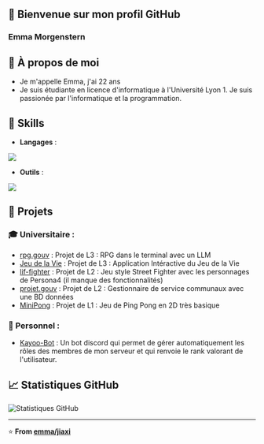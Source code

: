 ## 👋 Bienvenue sur mon profil GitHub
### Emma Morgenstern

## 🎈 À propos de moi
- Je m'appelle Emma, j'ai 22 ans
- Je suis étudiante en licence d'informatique à l'Université Lyon 1. Je suis passionée par l'informatique et la programmation. 

## 🔧 Skills

- **Langages** :
<p align="left">
  <img src="https://skillicons.dev/icons?i=c,cpp,py,java,html,css,php,js&theme=dark" />
</p>

- **Outils** :
<p align="left">
  <img src="https://skillicons.dev/icons?i=vscode,idea,bash,git&theme=dark&perline=4" />
  </a>
</p>



## 🚀 Projets
### 🎓 Universitaire : 
- [rpg.gouv](https://github.com/emmamrgn/rpg-projet) : Projet de L3 : RPG dans le terminal avec un LLM
- [Jeu de la Vie](https://github.com/emmamrgn/JeuDeLaVie) : Projet de L3 : Application Intéractive du Jeu de la Vie
- [lif-fighter](https://github.com/emmamrgn/lif-fighter) : Projet de L2 : Jeu style Street Fighter avec les personnages de Persona4 (il manque des fonctionnalités)
- [projet.gouv](https://github.com/emmamrgn/service.gouv) : Projet de L2 : Gestionnaire de service communaux avec une BD données
- [MiniPong](https://github.com/emmamrgn/MiniPong) : Projet de L1 : Jeu de Ping Pong en 2D très basique


### 🌄 Personnel :
- [Kayoo-Bot](https://github.com/emmamrgn/manager-role-app) : Un bot discord qui permet de gérer automatiquement les rôles des membres de mon serveur et qui renvoie le rank valorant de l'utilisateur.


## 📈 Statistiques GitHub
![Statistiques GitHub](https://github-readme-stats.vercel.app/api?username=emmamrgn&show_icons=true&theme=radical)

---
⭐️ **From [emma/jiaxi](https://github.com/emmamrgn)**

